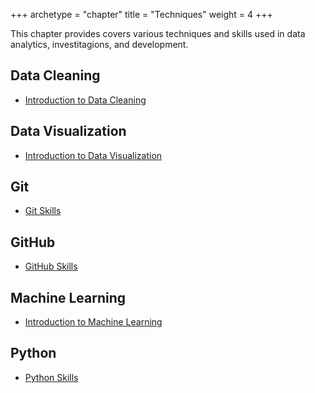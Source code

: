 +++
archetype = "chapter"
title = "Techniques"
weight = 4
+++


This chapter provides covers various techniques and skills
used in data analytics, investitagions, and development.

## Data Cleaning

- [Introduction to Data Cleaning](data-cleaning)

## Data Visualization

- [Introduction to Data Visualization](data-visualization)

## Git

- [Git Skills](git)

## GitHub

- [GitHub Skills](github)

## Machine Learning

- [Introduction to Machine Learning](machine-learning)

## Python

- [Python Skills](python)
